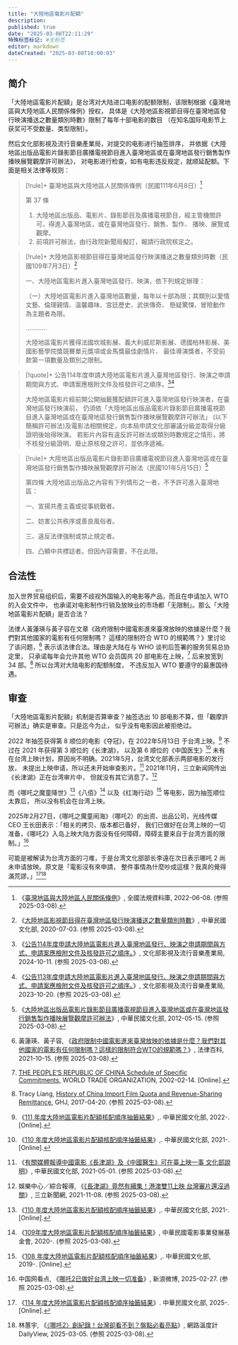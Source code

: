 ```yaml
---
title: "大陸地區電影片配額"
description:
published: true
date: "2025-03-08T22:11:29"
特殊标签标记: #无标签
editor: markdown
dateCreated: "2025-03-08T10:00:03"
---
```


## 简介

「大陸地區電影片配額」是台湾对大陆进口电影的配额限制，该限制根据《臺灣地區與大陸地區人民關係條例》授权，
具体是《大陸地區影視節目得在臺灣地區發行映演播送之數量類別時數》限制了每年十部电影的数目
（在知名国际电影节上获奖可不受数量、类型限制）。

然后文化部影視及流行音樂產業局，对提交的电影进行抽签排序，
并依据《大陸地區出版品電影片錄影節目廣播電視節目進入臺灣地區或在臺灣地區發行銷售製作播映展覽觀摩許可辦法》，
对电影进行检查，如有电影违反规定，就顺延配额。下面是相关法律等规则：

> [!rule]+ 臺灣地區與大陸地區人民關係條例（民國111年6月8日）[^10001]
>
> 第 37 條
>
> 1.  大陸地區出版品、電影片、錄影節目及廣播電視節目，經主管機關許可，得進入臺灣地區，或在臺灣地區發行、銷售、製作、
>     播映、展覽或觀摩。
> 2.  前項許可辦法，由行政院新聞局擬訂，報請行政院核定之。

[^10001]: 《[臺灣地區與大陸地區人民關係條例](https://web.archive.org/web/20250302194639/https://law.moj.gov.tw/LawClass/LawAll.aspx?pcode=Q0010001)》, 全國法規資料庫, 2022-06-08. (参照 2025-03-08).

> [!rule]+ 大陸地區影視節目得在臺灣地區發行映演播送之數量類別時數（民國109年7月3日）[^4230]
>
> 一、大陸地區電影片進入臺灣地區發行、映演，依下列規定辦理：
>
> （一）大陸地區電影片進入臺灣地區數量，每年以十部為限；其類別以愛情文藝、倫理親情、溫馨趣味、宮廷歷史、武俠傳奇、
> 懸疑驚悚、冒險動作為主題者為限。
>
> …………
>
> 大陸地區電影片獲得法國坎城影展、義大利威尼斯影展、德國柏林影展、美國影藝學院獎競賽單元獎項或金馬獎最佳劇情片、
> 最佳導演獎者，不受前款第一項數量及類別之限制。

[^4230]: 《[大陸地區影視節目得在臺灣地區發行映演播送之數量類別時數](https://web.archive.org/web/20240814045554/https://www.moc.gov.tw/News_Content.aspx?n=185&s=4230)》, 中華民國文化部, 2020-07-03. (参照 2025-03-08).

> [!quote]+ 公告114年度申請大陸地區電影片進入臺灣地區發行、映演之申請期間與方式、申請案應檢附文件及核發許可之順序。[^24210][^82512]
>
> 大陸地區電影片經前開公開抽籤獲配額許可進入臺灣地區發行映演者，在臺灣地區發行映演前，
> 仍須依「大陸地區出版品電影片錄影節目廣播電視節目進入臺灣地區或在臺灣地區發行銷售製作播映展覽觀摩許可辦法」
> (以下簡稱許可辦法)及電影法相關規定，向本局申請文化部審議分級並取得分級證明後始得映演。
> 若影片內容有違反許可辦法或類別時數規定之情形，將不核發分級證明、廢止原核發之許可，並依序遞補。

[^24210]: 《[公告114年度申請大陸地區電影片進入臺灣地區發行、映演之申請期間與方式、申請案應檢附文件及核發許可之順序。](https://web.archive.org/web/20250308022250/https://www.bamid.gov.tw/News_Content.aspx?n=3497&s=224210)》, 文化部影視及流行音樂產業局, 2024-10-11. (参照 2025-03-08).

[^82512]: 《[公告113年度申請大陸地區電影片進入臺灣地區發行、映演之申請期間與方式、申請案應檢附文件及核發許可之順序。](https://web.archive.org/web/20250308021534/https://www.bamid.gov.tw/News_Content.aspx?n=3483&sms=12949&s=182512)》, 文化部影視及流行音樂產業局, 2023-10-20. (参照 2025-03-08).

> [!rule]+ 大陸地區出版品電影片錄影節目廣播電視節目進入臺灣地區或在臺灣地區發行銷售製作播映展覽觀摩許可辦法（民國101年5月15日）[^3949]
>
> 第四條 大陸地區出版品之內容有下列情形之一者，不予許可進入臺灣地區：
>
> 一、宣揚共產主義或從事統戰者。
>
> 二、妨害公共秩序或善良風俗者。
>
> 三、違反法律強制或禁止規定者。
>
> 四、凸顯中共標誌者。但因內容需要，不在此限。

[^3949]: 《[大陸地區出版品電影片錄影節目廣播電視節目進入臺灣地區或在臺灣地區發行銷售製作播映展覽觀摩許可辦法](https://web.archive.org/web/20250113130401/https://www.moc.gov.tw/News_Content.aspx?n=180&s=3949)》, 中華民國文化部, 2012-05-15. (参照 2025-03-08).

## 合法性

加入<ruby>世界贸易组织<rt>WTO</rt></ruby>后，需要不歧视外国输入的电影等产品，而且在申请加入 WTO 的入会文件中，
也承诺对电影制作行销及放映业的市场都「无限制」。那么「大陸地區電影片配額」是否合法？

法律人黃蓮瑛与黃子容在文章《政府限制中國電影進來臺灣放映的依據是什麼？我們對其他國家的電影有任何限制嗎？
這樣的限制符合 WTO 的規範嗎？》里讨论了该问题，[^915] 表示该法律合法。理由是大陆在与 WHO 谈判后签署的服务贸易总协定里，
只承诺每年会允许其他 WTO 会员国共 20 部电影在上映，[^SC135] 后来放宽到 34 部。[^95124] 所以台湾对大陆电影的配额制度，
不违反加入 WTO 要遵守的最惠国待遇。

[^915]: 黃蓮瑛、黃子容, 《[政府限制中國電影進來臺灣放映的依據是什麼？我們對其他國家的電影有任何限制嗎？這樣的限制符合WTO的規範嗎？](https://web.archive.org/web/20240812225356/https://www.legis-pedia.com/article/internationallaw/915)》, 法律百科, 2021-10-15. (参照 2025-03-08).

[^SC135]: [THE PEOPLE’S REPUBLIC OF CHINA Schedule of Specific Commitments](https://web.archive.org/web/20240914223152/https://docs.wto.org/dol2fe/Pages/SS/directdoc.aspx?filename=Q:/SCHD/GATS-SC/SC135.pdf&Open=True), WORLD TRADE ORGANIZATION, 2002-02-14. [Online].

[^95124]: Tracy Liang, [History of China Import Film Quota and Revenue-Sharing Remittance](https://web.archive.org/web/20240917195124/https://www.ghjadvisors.com/ghj-insights/history-of-china-import-film-quota-and-revenue-sharing-remittance), GHJ, 2017-04-20. (参照 2025-03-08).

## 审查

「大陸地區電影片配額」机制是否算审查？抽签选出 10 部电影不算，但「觀摩許可辦法」确实是审查。只是迄今为止，
似乎没有电影因此被拒绝过。

2022 年抽签获得第 8 顺位的电影《夺冠》，在 2022年5月13日 于台湾上映。[^2bbd3] 不过在 2021 年获得第 3 顺位的《长津湖》，
以及第 6 顺位的《中国医生》[^2d6b6] 未有在台湾上映计划，原因尚不明确。2021年5月，台湾文化部表示两部电影的发行放，
未提出上映申请，所以还未开始审查影片。[^57167] 2021年11月，三立新闻网传出《长津湖》正在台湾审片中，
但就没有其它消息了。[^23417]

[^2d6b6]: 《[110 年度大陸地區電影片配額核配順序抽籤結果](https://web.archive.org/web/20240714112631/https://file.moc.gov.tw/001/Upload/OldFiles/AdminUploads/files/202011/b2240063-5ce2-4eac-bd6b-52000ed2d6b6.pdf)》,. 中華民國文化部, 2021-. [Online].

[^2bbd3]: 《[111 年度大陸地區電影片配額核配順序抽籤結果](https://web.archive.org/web/20240715001308/https://file.moc.gov.tw/001/Upload/OldFiles/AdminUploads/files/202111/d0f370d4-f694-4f0f-b442-11b26f42bbd3.pdf)》,. 中華民國文化部, 2022-. [Online].

[^57167]: 《[有關媒體報導中國電影《長津湖》及《中國醫生》可在臺上映一事 文化部說明](https://www.moc.gov.tw/News_Content.aspx?n=105&s=57167)》, 中華民國文化部, 2021-05-01. (参照 2025-03-08).

[^23417]: 娛樂中心／綜合報導, 《[《長津湖》竟然有續集！港澳雙11上映 台灣審片還沒過關](https://web.archive.org/web/20220517081709/https://www.setn.com/News.aspx?NewsID=1023417)》, 三立新聞網, 2021-11-08. (参照 2025-03-08).

而《哪吒之魔童降世》[^2d6b6]《八佰》[^13008] 以及《红海行动》[^nBkZg] 等电影，因为抽签顺位太靠后，
所以没有机会在台湾上映。

[^13008]: 《[109年度大陸地區電影片配額核配順序抽籤結果](https://web.archive.org/web/20241207013008/https://www.mpfroc.org/news.php?func=1&id=331)》, 中華民國電影事業發展基金會, 2020-. (参照 2025-03-08).

[^nBkZg]: 《[108 年度大陸地區電影片配額核配順序抽籤結果](https://file.moc.gov.tw/Download.ashx?u=LzAwMS9VcGxvYWQvT2xkRmlsZXMvQWRtaW5VcGxvYWRzL2ZpbGVzLzIwMTgxMS84MDdlYjk0MC00Y2QwLTRkZTItYTM3OC0wYWZjNTU4NzUzZmMucGRm&n=MTA45bm05bqm5aSn6Zm45Zyw5Y2A6Zu75b2x54mH6YWN6aGN5qC46YWN6aCG5bqP5oq957Gk57WQ5p6cLnBkZg%3d%3d)》,. 中華民國文化部, 2019-. [Online].

2025年2月27日，《哪吒之魔童闹海》（哪吒2）的出资、出品公司，光线传媒 CEO 王长田表示：「相关的拷贝、版本都已备好，
我们已做好在台湾上映的一切准备，《哪吒2》入岛上映大陆方面没有任何障碍，障碍主要来自于台湾方面的限制。」[^93952]

[^93952]: 中国网看点, 《[哪吒2已做好台湾上映一切准备](https://web.archive.org/web/20250307043156/https://m.weibo.cn/status/5138636116593952)》, 新浪微博, 2025-02-27. (参照 2025-03-08).

可能是被解读为台湾方面的刁难，于是台湾文化部部长李遠在次日表示哪吒 2 尚未申请放映。原文是「電影沒有來申請，
整件事情為什麼吵成這樣？我真的覺得滿荒謬。」[^11594][^28952]

[^11594]: 《[114 年度大陸地區電影片配額核配順序抽籤結果](https://web.archive.org/web/20250308014940/https://taiwancinema.bamid.gov.tw/ImageData/300/2024/93137/11594.pdf)》. 中華民國文化部, 2025-. [Online].

[^28952]: 林蕙宇, 《[〈哪吒2〉創紀錄！台灣卻看不到？盤點必看亮點](https://web.archive.org/web/20250308132851/https://dailyview.tw/popular/detail/28952)》, 網路溫度計DailyView, 2025-03-05. (参照 2025-03-08).
